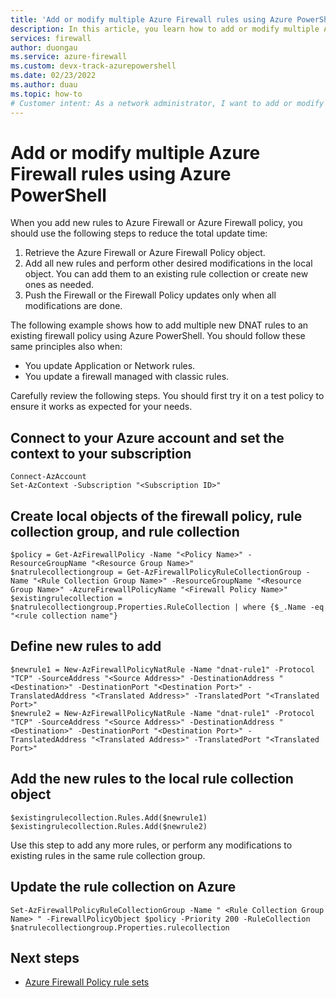 ```yaml
---
title: 'Add or modify multiple Azure Firewall rules using Azure PowerShell'
description: In this article, you learn how to add or modify multiple Azure Firewall rules using the Azure PowerShell. 
services: firewall
author: duongau
ms.service: azure-firewall
ms.custom: devx-track-azurepowershell
ms.date: 02/23/2022
ms.author: duau
ms.topic: how-to
# Customer intent: As a network administrator, I want to add or modify multiple Azure Firewall rules using PowerShell, so that I can efficiently manage firewall policies and reduce update times for better network security.
---
```


# Add or modify multiple Azure Firewall rules using Azure PowerShell

When you add new rules to Azure Firewall or Azure Firewall policy, you should use the following steps to reduce the total update time:

1. Retrieve the Azure Firewall or Azure Firewall Policy object.
1. Add all new rules and perform other desired modifications in the local object. You can add them to an existing rule collection or create new ones as needed.
1. Push the Firewall or the Firewall Policy updates only when all modifications are done.

The following example shows how to add multiple new DNAT rules to an existing firewall policy using Azure PowerShell. You should follow these same principles also when:

- You update Application or Network rules.
- You update a firewall managed with classic rules.

Carefully review the following steps. You should first try it on a test policy to ensure it works as expected for your needs.

## Connect to your Azure account and set the context to your subscription

```azurepowershell
Connect-AzAccount
Set-AzContext -Subscription "<Subscription ID>"

```

## Create local objects of the firewall policy, rule collection group, and rule collection

```azurepowershell
$policy = Get-AzFirewallPolicy -Name "<Policy Name>" -ResourceGroupName "<Resource Group Name>"
$natrulecollectiongroup = Get-AzFirewallPolicyRuleCollectionGroup -Name "<Rule Collection Group Name>" -ResourceGroupName "<Resource Group Name>" -AzureFirewallPolicyName "<Firewall Policy Name>"
$existingrulecollection = $natrulecollectiongroup.Properties.RuleCollection | where {$_.Name -eq "<rule collection name"}
```

## Define new rules to add

```azurepowershell
$newrule1 = New-AzFirewallPolicyNatRule -Name "dnat-rule1" -Protocol "TCP" -SourceAddress "<Source Address>" -DestinationAddress "<Destination>" -DestinationPort "<Destination Port>" -TranslatedAddress "<Translated Address>" -TranslatedPort "<Translated Port>"
$newrule2 = New-AzFirewallPolicyNatRule -Name "dnat-rule1" -Protocol "TCP" -SourceAddress "<Source Address>" -DestinationAddress "<Destination>" -DestinationPort "<Destination Port>" -TranslatedAddress "<Translated Address>" -TranslatedPort "<Translated Port>"
```

## Add the new rules to the local rule collection object

```azurepowershell
$existingrulecollection.Rules.Add($newrule1)
$existingrulecollection.Rules.Add($newrule2)
```

Use this step to add any more rules, or perform any modifications to existing rules in the same rule collection group.

## Update the rule collection on Azure

```azurepowershell
Set-AzFirewallPolicyRuleCollectionGroup -Name " <Rule Collection Group Name> " -FirewallPolicyObject $policy -Priority 200 -RuleCollection $natrulecollectiongroup.Properties.rulecollection
```

## Next steps

- [Azure Firewall Policy rule sets](policy-rule-sets.md)
